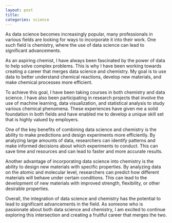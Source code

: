 ```yaml
---
layout: post
title: 
categories: science
---
```


As data science becomes increasingly popular, many professionals in various fields are looking for ways to incorporate it into their work. One such field is chemistry, where the use of data science can lead to significant advancements.

As an aspiring chemist, I have always been fascinated by the power of data to help solve complex problems. This is why I have been working towards creating a career that merges data science and chemistry. My goal is to use data to better understand chemical reactions, develop new materials, and make chemical processes more efficient.

To achieve this goal, I have been taking courses in both chemistry and data science. I have also been participating in research projects that involve the use of machine learning, data visualization, and statistical analysis to study various chemical phenomena. These experiences have given me a solid foundation in both fields and have enabled me to develop a unique skill set that is highly valued by employers.

One of the key benefits of combining data science and chemistry is the ability to make predictions and design experiments more efficiently. By analyzing large amounts of data, researchers can identify patterns and make informed decisions about which experiments to conduct. This can save time and resources and can lead to faster and more accurate results.

Another advantage of incorporating data science into chemistry is the ability to design new materials with specific properties. By analyzing data on the atomic and molecular level, researchers can predict how different materials will behave under certain conditions. This can lead to the development of new materials with improved strength, flexibility, or other desirable properties.

Overall, the integration of data science and chemistry has the potential to lead to significant advancements in the field. As someone who is passionate about both data science and chemistry, I am excited to continue exploring this intersection and creating a fruitful career that merges the two.
